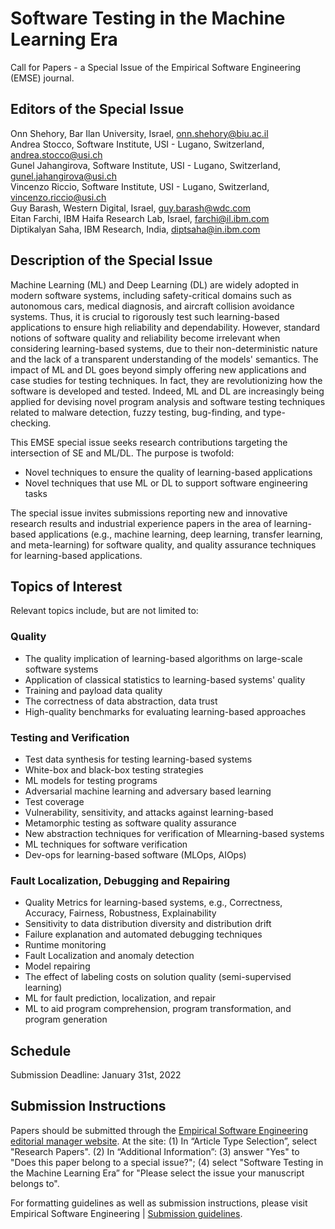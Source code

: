 # Software Testing in the Machine Learning Era
Call for Papers - a Special Issue of the Empirical Software Engineering (EMSE) journal.
## Editors of the Special Issue
Onn Shehory, Bar Ilan University, Israel, onn.shehory@biu.ac.il \
Andrea Stocco, Software Institute, USI - Lugano, Switzerland, andrea.stocco@usi.ch \
Gunel Jahangirova, Software Institute, USI - Lugano, Switzerland, gunel.jahangirova@usi.ch \
Vincenzo Riccio, Software Institute, USI - Lugano, Switzerland, vincenzo.riccio@usi.ch \
Guy Barash, Western Digital, Israel, guy.barash@wdc.com \
Eitan Farchi, IBM Haifa Research Lab, Israel, farchi@il.ibm.com \
Diptikalyan Saha, IBM Research, India, diptsaha@in.ibm.com

## Description of the Special Issue
Machine Learning (ML) and Deep Learning (DL) are widely adopted in modern software systems, including safety-critical domains such as autonomous cars, medical diagnosis, and aircraft collision avoidance systems. Thus, it is crucial to rigorously test such learning-based applications to ensure high reliability and dependability. However, standard notions of software quality and reliability become irrelevant when considering learning-based systems, due to their non-deterministic nature and the lack of a transparent understanding of the models' semantics. The impact of ML and DL goes beyond simply offering new applications and case studies for testing techniques. In fact, they are revolutionizing how the software is developed and tested. Indeed, ML and DL are increasingly being applied for devising novel program analysis and software testing techniques related to malware detection, fuzzy testing, bug-finding, and type-checking.

This EMSE special issue seeks research contributions targeting the intersection of SE and ML/DL. The purpose is twofold: 
- Novel techniques to ensure the quality of learning-based applications 
- Novel techniques that use ML or DL to support software engineering tasks

The special issue invites submissions reporting new and innovative research results and industrial experience papers in the area of learning-based applications (e.g., machine learning, deep learning, transfer learning, and meta-learning) for software quality, and quality assurance techniques for learning-based applications.
## Topics of Interest
Relevant topics include, but are not limited to:
### Quality
- The quality implication of learning-based algorithms on large-scale software systems
- Application of classical statistics to learning-based systems' quality
- Training and payload data quality
- The correctness of data abstraction, data trust
- High-quality benchmarks for evaluating learning-based approaches

### Testing and Verification
- Test data synthesis for testing learning-based systems
- White-box and black-box testing strategies
- ML models for testing programs
- Adversarial machine learning and adversary based learning
- Test coverage
- Vulnerability, sensitivity, and attacks against learning-based
- Metamorphic testing as software quality assurance
- New abstraction techniques for verification of Mlearning-based systems
- ML techniques for software verification
- Dev-ops for learning-based software (MLOps, AIOps)

### Fault Localization, Debugging and Repairing
- Quality Metrics for learning-based systems, e.g., Correctness, Accuracy, Fairness, Robustness, Explainability
- Sensitivity to data distribution diversity and distribution drift
- Failure explanation and automated debugging techniques
- Runtime monitoring
- Fault Localization and anomaly detection
- Model repairing
- The effect of labeling costs on solution quality (semi-supervised learning)
- ML for fault prediction, localization, and repair
- ML to aid program comprehension, program transformation, and program generation

## Schedule
Submission Deadline: January 31st, 2022

## Submission Instructions
Papers should be submitted through the [Empirical Software Engineering editorial manager website](http://www.editorialmanager.com/emse/).
At the site: 
(1) In “Article Type Selection”, select "Research Papers".
(2) In “Additional Information”:
(3) answer "Yes" to "Does this paper belong to a special issue?";
(4) select "Software Testing in the Machine Learning Era” for "Please select the issue your manuscript belongs to".

For formatting guidelines as well as submission instructions, please visit Empirical Software Engineering | [Submission guidelines](springer.com).
